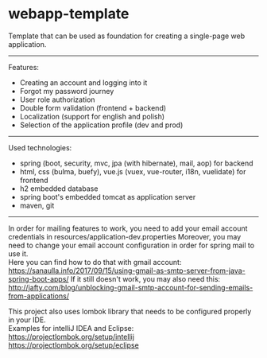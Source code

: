 # webapp-template

Template that can be used as foundation for creating a single-page web application.

---

Features:  
- Creating an account and logging into it
- Forgot my password journey
- User role authorization
- Double form validation (frontend + backend)
- Localization (support for english and polish)
- Selection of the application profile (dev and prod)

---

Used technologies:

- spring (boot, security, mvc, jpa (with hibernate), mail, aop) for backend
- html, css (bulma, buefy), vue.js (vuex, vue-router, i18n, vuelidate) for frontend
- h2 embedded database
- spring boot's embedded tomcat as application server
- maven, git

---

In order for mailing features to work, you need to add your email account credentials in resources/application-dev.properties
Moreover, you may need to change your email account configuration in order for spring mail to use it.  
Here you can find how to do that with gmail account:  
https://sanaulla.info/2017/09/15/using-gmail-as-smtp-server-from-java-spring-boot-apps/
If it still doesn't work, you may also need this:
http://jafty.com/blog/unblocking-gmail-smtp-account-for-sending-emails-from-applications/

This project also uses lombok library that needs to be configured properly in your IDE.  
Examples for intelliJ IDEA and Eclipse:  
https://projectlombok.org/setup/intellij  
https://projectlombok.org/setup/eclipse  
